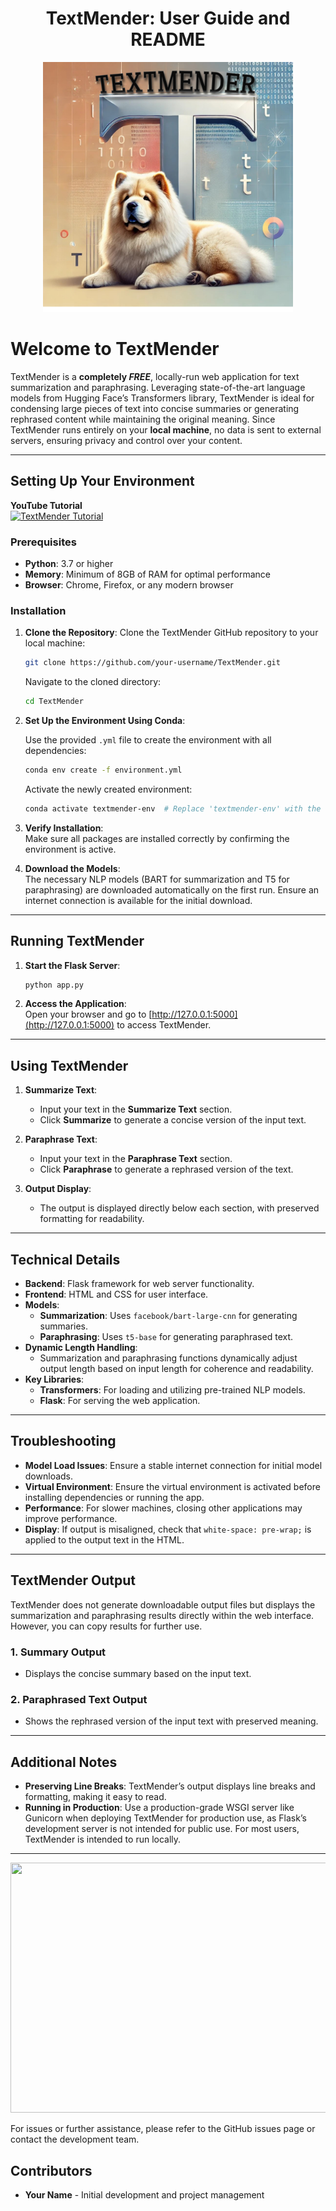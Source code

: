 <h1 align="center">TextMender: User Guide and README</h1>
<p align="center">
  <img src="images/textmender_2final.jpg" width="400" height="400">
</p>

# Welcome to TextMender

TextMender is a **completely _FREE_**, locally-run web application for text summarization and paraphrasing. Leveraging state-of-the-art language models from Hugging Face’s Transformers library, TextMender is ideal for condensing large pieces of text into concise summaries or generating rephrased content while maintaining the original meaning. Since TextMender runs entirely on your **local machine**, no data is sent to external servers, ensuring privacy and control over your content.

---

## **Setting Up Your Environment**

**YouTube Tutorial**  
[![TextMender Tutorial](https://raw.githubusercontent.com/your-username/TextMender/main/images/youtube_thumbnail.png)](https://youtu.be/your_video_link "Click to watch the video")

### **Prerequisites**

- **Python**: 3.7 or higher
- **Memory**: Minimum of 8GB of RAM for optimal performance
- **Browser**: Chrome, Firefox, or any modern browser

### **Installation**

1. **Clone the Repository**: Clone the TextMender GitHub repository to your local machine:

    ```bash
    git clone https://github.com/your-username/TextMender.git
    ```

    Navigate to the cloned directory:

    ```bash
    cd TextMender
    ```

2. **Set Up the Environment Using Conda**:

    Use the provided `.yml` file to create the environment with all dependencies:

    ```bash
    conda env create -f environment.yml
    ```

    Activate the newly created environment:

    ```bash
    conda activate textmender-env  # Replace 'textmender-env' with the environment name specified in environment.yml
    ```

3. **Verify Installation**:  
   Make sure all packages are installed correctly by confirming the environment is active.

4. **Download the Models**:  
   The necessary NLP models (BART for summarization and T5 for paraphrasing) are downloaded automatically on the first run. Ensure an internet connection is available for the initial download.

---

## **Running TextMender**

1. **Start the Flask Server**:

    ```bash
    python app.py
    ```

2. **Access the Application**:  
   Open your browser and go to [http://127.0.0.1:5000](http://127.0.0.1:5000) to access TextMender.

---

## **Using TextMender**

1. **Summarize Text**:
   - Input your text in the **Summarize Text** section.
   - Click **Summarize** to generate a concise version of the input text.

2. **Paraphrase Text**:
   - Input your text in the **Paraphrase Text** section.
   - Click **Paraphrase** to generate a rephrased version of the text.

3. **Output Display**:
   - The output is displayed directly below each section, with preserved formatting for readability.

---

## **Technical Details**

- **Backend**: Flask framework for web server functionality.
- **Frontend**: HTML and CSS for user interface.
- **Models**:
  - **Summarization**: Uses `facebook/bart-large-cnn` for generating summaries.
  - **Paraphrasing**: Uses `t5-base` for generating paraphrased text.
- **Dynamic Length Handling**:
  - Summarization and paraphrasing functions dynamically adjust output length based on input length for coherence and readability.
- **Key Libraries**:
  - **Transformers**: For loading and utilizing pre-trained NLP models.
  - **Flask**: For serving the web application.

---

## **Troubleshooting**

- **Model Load Issues**: Ensure a stable internet connection for initial model downloads.
- **Virtual Environment**: Ensure the virtual environment is activated before installing dependencies or running the app.
- **Performance**: For slower machines, closing other applications may improve performance.
- **Display**: If output is misaligned, check that `white-space: pre-wrap;` is applied to the output text in the HTML.

---

## **TextMender Output**

TextMender does not generate downloadable output files but displays the summarization and paraphrasing results directly within the web interface. However, you can copy results for further use.

### **1. Summary Output**
   - Displays the concise summary based on the input text.

### **2. Paraphrased Text Output**
   - Shows the rephrased version of the input text with preserved meaning.

---

## **Additional Notes**

- **Preserving Line Breaks**: TextMender’s output displays line breaks and formatting, making it easy to read.
- **Running in Production**: Use a production-grade WSGI server like Gunicorn when deploying TextMender for production use, as Flask’s development server is not intended for public use. For most users, TextMender is intended to run locally.

---

<p align="center">
  <img src="https://raw.githubusercontent.com/your-username/TextMender/main/images/TextMender_screenshot.png" width="700" height="400">
</p>

For issues or further assistance, please refer to the GitHub issues page or contact the development team.

## **Contributors**

- **Your Name** - Initial development and project management
